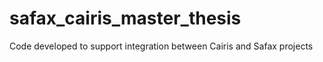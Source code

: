 # safax_cairis_master_thesis
Code developed to support integration between Cairis and Safax projects
